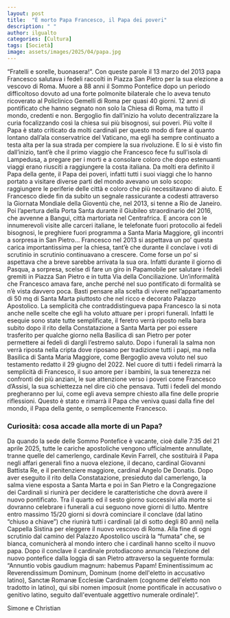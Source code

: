 ```yaml
---
layout: post
title:  "È morto Papa Francesco, il Papa dei poveri"
description: " "
author: ilgualto
categories: [Cultura]
tags: [Società]
image: assets/images/2025/04/papa.jpg
---
```

“Fratelli e sorelle, buonasera!”. Con queste parole il 13 marzo del 2013 papa Francesco salutava i fedeli raccolti in Piazza San Pietro per la sua elezione a vescovo di Roma. Muore a 88 anni il Sommo Pontefice dopo un periodo difficoltoso dovuto ad una forte polmonite bilaterale che lo aveva tenuto ricoverato al Policlinico Gemelli di Roma per quasi 40 giorni.
12 anni di pontificato che hanno segnato non solo la Chiesa di Roma, ma tutto il mondo, credenti e non. Bergoglio fin dall’inizio ha voluto decentralizzare la curia focalizzando così la chiesa sui più bisognosi, sui poveri. Più volte il Papa è stato criticato da molti cardinali per questo modo di fare al quanto lontano dall’ala conservatrice del Vaticano, ma egli ha sempre continuato a testa alta per la sua strada per compiere la sua rivoluzione. E lo si è visto fin dall’inizio, tant’è che il primo viaggio che Francesco fece fu sull’isola di Lampedusa, a pregare per i morti e a consolare coloro che dopo estenuanti viaggi erano riusciti a raggiungere la costa italiana.
Da molti era definito il Papa della gente, il Papa dei poveri, infatti tutti i suoi viaggi che lo hanno portato a visitare diverse parti del mondo avevano un solo scopo: raggiungere le periferie delle città e coloro che più necessitavano di aiuto. E Francesco diede fin da subito un segnale rassicurante a codesti attraverso la Giornata Mondiale della Gioventù che, nel 2013, si tenne a Rio de Janeiro. Poi l’apertura della Porta Santa durante il Giubileo straordinario del 2016, che avvenne a Bangui, città martoriata nel Centrafrica. E ancora con le innumerevoli visite alle carceri italiane, le telefonate fuori protocollo ai fedeli bisognosi, le preghiere fuori programma a Santa Maria Maggiore, gli incontri a sorpresa in San Pietro…
Francesco nel 2013 si aspettava un po’ questa carica importantissima per la chiesa, tant’è che durante il conclave i voti di scrutinio in scrutinio continuavano a crescere. Come forse un po’ si aspettava che a breve sarebbe arrivata la sua ora. Infatti durante il giorno di Pasqua, a sorpresa, scelse di fare un giro in Papamobile per salutare i fedeli gremiti in Piazza San Pietro e in tutta Via della Conciliazione. Un’informalità che Francesco amava fare, anche perché nel suo pontificato di formalità se n’è vista davvero poca. Basti pensare alla scelta di vivere nell’appartamento di 50 mq di Santa Marta piuttosto che nel ricco e decorato Palazzo Apostolico.
La semplicità che contraddistingueva papa Francesco la si nota anche nelle scelte che egli ha voluto attuare per i propri funerali. Infatti le esequie sono state tutte semplificate, il feretro verrà riposto nella bara subito dopo il rito della Constatazione a Santa Marta per poi essere trasferito per qualche giorno nella Basilica di san Pietro per poter permettere ai fedeli di dargli l’estremo saluto. Dopo i funerali la salma non verrà riposta nella cripta dove riposano per tradizione tutti i papi, ma nella Basilica di Santa Maria Maggiore, come Bergoglio aveva voluto nel suo testamento redatto il 29 giugno del 2022.
Nel cuore di tutti i fedeli rimarrà la semplicità di Francesco, il suo amore per i bambini, la sua tenerezza nei confronti dei più anziani, le sue attenzione verso i poveri come Francesco d’Assisi, la sua schiettezza nel dire ciò che pensava. Tutti i fedeli del mondo pregheranno per lui, come egli aveva sempre chiesto alla fine delle proprie riflessioni. Questo è stato e rimarrà il Papa che veniva quasi dalla fine del mondo, il Papa della gente, o semplicemente Francesco.


### Curiosità: cosa accade alla morte di un Papa?

Da quando la sede delle Sommo Pontefice è vacante, cioè dalle 7:35 del 21 aprile 2025, tutte le cariche apostoliche vengono ufficialmente annullate, tranne quelle del camerlengo, cardinale Kevin Farrell, che sostituirà il Papa negli affari generali fino a nuova elezione, il decano, cardinal Giovanni Battista Re, e il penitenziere maggiore, cardinal Angelo De Donatis. Dopo aver eseguito il rito della Constatazione, presieduto dal camerlengo, la salma viene esposta a Santa Marta e poi in San Pietro e la Congregazione dei Cardinali si riunirà per decidere le caratteristiche che dovrà avere il nuovo pontificato. Tra il quarto ed il sesto giorno successivi alla morte si dovranno celebrare i funerali a cui seguono nove giorni di lutto. Mentre entro massimo 15/20 giorni si dovrà cominciare il conclave (dal latino “chiuso a chiave”) che riunirà tutti i cardinali (al di sotto degli 80 anni) nella Cappella Sistina per eleggere il nuovo vescovo di Roma. Alla fine di ogni scrutinio dal camino del Palazzo Apostolico uscirà la “fumata” che, se bianca, comunicherà al mondo intero che i cardinali hanno scelto il nuovo papa. Dopo il conclave il cardinale protodiacono annuncia l’elezione del nuovo pontefice dalla loggia di san Pietro attraverso la seguente formula:
“Annuntio vobis gaudium magnum:
habemus Papam!
Eminentissimum ac Reverendissimum Dominum,
Dominum (nome dell'eletto in accusativo latino),
Sanctæ Romanæ Ecclesiæ Cardinalem (cognome dell'eletto non tradotto in latino),
qui sibi nomen imposuit (nome pontificale in accusativo o genitivo latino, seguito dall'eventuale aggettivo numerale ordinale)”.



Simone e Christian